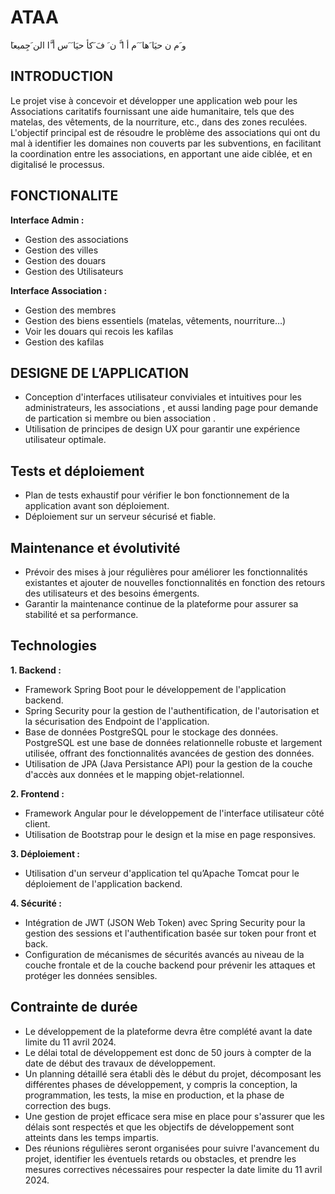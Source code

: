 # ATAA
َو َم ن
حيَا َها
َ
َم أ ا
َّ
ن
َ
فَ َكأ حيَا
َ
َس أ
َّا
الن
َجِميعا

## INTRODUCTION
Le projet vise à concevoir et développer une application web pour les Associations caritatifs fournissant une aide humanitaire, tels que des matelas, des vêtements, de la nourriture, etc., dans des zones reculées. L'objectif principal est de résoudre le problème des associations qui ont du mal à identifier les domaines non couverts par les subventions, en facilitant la coordination entre les associations, en apportant une aide ciblée, et en digitalisé le processus.

## FONCTIONALITE
**Interface Admin :**
- Gestion des associations
- Gestion des villes
- Gestion des douars
- Gestion des Utilisateurs

**Interface Association :**
- Gestion des membres
- Gestion des biens essentiels (matelas, vêtements, nourriture…)
- Voir les douars qui recois les kafilas
- Gestion des kafilas

## DESIGNE DE L’APPLICATION
- Conception d'interfaces utilisateur conviviales et intuitives pour les administrateurs, les associations , et aussi landing page pour demande de partication si membre ou bien association .
- Utilisation de principes de design UX pour garantir une expérience utilisateur optimale.

## Tests et déploiement
- Plan de tests exhaustif pour vérifier le bon fonctionnement de la application avant son déploiement.
- Déploiement sur un serveur sécurisé et fiable.

## Maintenance et évolutivité
- Prévoir des mises à jour régulières pour améliorer les fonctionnalités existantes et ajouter de nouvelles fonctionnalités en fonction des retours des utilisateurs et des besoins émergents.
- Garantir la maintenance continue de la plateforme pour assurer sa stabilité et sa performance.

## Technologies
**1. Backend :**
- Framework Spring Boot pour le développement de l'application backend.
- Spring Security pour la gestion de l'authentification, de l'autorisation et la sécurisation des Endpoint de l'application.
- Base de données PostgreSQL pour le stockage des données. PostgreSQL est une base de données relationnelle robuste et largement utilisée, offrant des fonctionnalités avancées de gestion des données.
- Utilisation de JPA (Java Persistance API) pour la gestion de la couche d'accès aux données et le mapping objet-relationnel.

**2. Frontend :**
- Framework Angular pour le développement de l'interface utilisateur côté client.
- Utilisation de Bootstrap pour le design et la mise en page responsives.

**3. Déploiement :**
- Utilisation d'un serveur d'application tel qu’Apache Tomcat pour le déploiement de l'application backend.

**4. Sécurité :**
- Intégration de JWT (JSON Web Token) avec Spring Security pour la gestion des sessions et l'authentification basée sur token pour front et back.
- Configuration de mécanismes de sécurités avancés au niveau de la couche frontale et de la couche backend pour prévenir les attaques et protéger les données sensibles.

## Contrainte de durée
- Le développement de la plateforme devra être complété avant la date limite du 11 avril 2024.
- Le délai total de développement est donc de 50 jours à compter de la date de début des travaux de développement.
- Un planning détaillé sera établi dès le début du projet, décomposant les différentes phases de développement, y compris la conception, la programmation, les tests, la mise en production, et la phase de correction des bugs.
- Une gestion de projet efficace sera mise en place pour s'assurer que les délais sont respectés et que les objectifs de développement sont atteints dans les temps impartis.
- Des réunions régulières seront organisées pour suivre l'avancement du projet, identifier les éventuels retards ou obstacles, et prendre les mesures correctives nécessaires pour respecter la date limite du 11 avril 2024.
